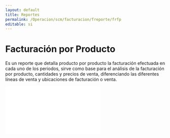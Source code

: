 ```yaml
---
layout: default
title: Reportes
permalink: /Operacion/scm/facturacion/freporte/frfp
editable: si
---
```


# Facturación por Producto

Es un reporte que detalla producto por producto la facturación efectuada en cada uno de los periodos, sirve como base para el análisis de la facturación por producto, cantidades y precios de venta, diferenciando las diferentes líneas de venta y ubicaciones de facturación o venta.

![](frfp1.pgn)



